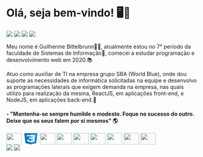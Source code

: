 # Olá, seja bem-vindo! 🖥️👋
<a href="https://linkedin.com/in/#"><img src="https://img.shields.io/badge/linkedin-0077B5.svg?style=for-the-badge&logo=linkedin&logoColor=white"></a> <a href="https://www.instagram.com/guilherme_bittelbrunn/?hl=pt-br"><img src="https://img.shields.io/badge/instagram-E4405F.svg?style=for-the-badge&logo=instagram&logoColor=white"></a> <a href="https://www.facebook.com/guilherme.bittelbrunn"><img src="https://img.shields.io/badge/facebook-0077B5.svg?style=for-the-badge&logo=facebook&logoColor=white"></a> <a href="mailto:guilherme.bitte@unifebe.edu.br"><img src="https://img.shields.io/badge/e‑mail-F13536.svg?style=for-the-badge&logo=GMail&logoColor=white"></a> 



Meu nome é Guilherme Bittelbrunn🙋‍♂️, atualmente estou no 7° período da faculdade de Sistemas de Informação🏫, comecei a estudar programação e desenvolvimento web em 2020.📚

Atuo como auxiliar de TI na empresa grupo SBA (World Blue), onde dou suporte as necessidades de informática solicitadas na equipe e desenvolvo as programações laterais que exigem demanda na empresa, nas quais utilizo para realização da mesma, ReactJS, em aplicações front-end, e NodeJS, em aplicações back-end.💼

#### - "Mantenha-se sempre humilde e modesto. Foque no sucesso do outro. Deixe que os seus falem por si mesmos" 🌎
<img align="center" height="30" width="40" display="inline-block" src="https://cdn.jsdelivr.net/gh/devicons/devicon@latest/icons/html5/html5-original.svg"/>
<img align="center" height="30" width="40" display="inline-block" src="https://raw.githubusercontent.com/devicons/devicon/master/icons/css3/css3-original.svg"/>
<img align="center" height="30" width="40" display="inline-block" src="https://cdn.jsdelivr.net/gh/devicons/devicon@latest/icons/javascript/javascript-original.svg"/>
<img align="center" height="30" width="40" display="inline-block" src="https://cdn.jsdelivr.net/gh/devicons/devicon@latest/icons/nodejs/nodejs-original-wordmark.svg"/>
<img align="center" height="30" width="40" display="inline-block" src="https://cdn.jsdelivr.net/gh/devicons/devicon@latest/icons/typescript/typescript-original.svg"/>
<img align="center" height="30" width="40" display="inline-block" src="https://cdn.jsdelivr.net/gh/devicons/devicon@latest/icons/nestjs/nestjs-original.svg"/>
<img align="center" height="30" width="40" display="inline-block" src="https://raw.githubusercontent.com/devicons/devicon/master/icons/react/react-originalsvg"/>
<img align="center" height="30" width="40" display="inline-block" src="https://cdn.jsdelivr.net/gh/devicons/devicon@latest/icons/tailwindcss/tailwindcss-original.svg"/>
<img align="center" height="30" width="40" display="inline-block" src="https://cdn.jsdelivr.net/gh/devicons/devicon@latest/icons/electron/electron-original.svg"/>
<br>

<div text-align:center>
<img height="165em" src="https://github-readme-stats.vercel.app/api/top-langs/?username=guilhermebittelbrunn&layout=compact&langs_count=7&theme=dracula"/>
<img height="165em" src="https://github-readme-stats.vercel.app/api?username=guilhermebittelbrunn&show_icons=true&theme=tokyonight&include_all_commits=true&count_private=true&hide=prs,issues,contribs"/>
</div>


